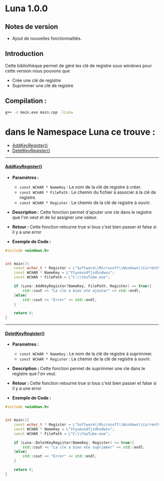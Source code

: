 # Luna 1.0.0

## Notes de version
- Ajout de nouvelles fonctionnalités.

## Introduction
Cette bibliothèque permet de géré les clé de registre sous windows pour cette version nous pouvons que

- Crée une clé de registre 
- Suprimmer une clé de registre 

## Compilation :

````bash
g++ -o main.exe main.cpp -lLuna
````


# dans le Namespace Luna ce trouve :

- [AddKeyRegister()](#addkeyregister)
- [DeletKeyRegister()](#deletkeyregister)


---


#### [AddKeyRegister()](#addkeyregister)

- **Paramètres :**
  - `const WCHAR * NameKey` : Le nom de la clé de registre à créer.
  - `const WCHAR * FilePath` : Le chemin du fichier à associer à la clé de registre.
  - `const WCHAR * Register` : Le chemin de la clé de registre à ouvrir.

- **Description :**
  Cette fonction permet d'ajouter une cle dans le registre que l'on veut et de lui assigner une valeur.

- **Retour :**
  Cette fonction retourne true si tous c'est bien passer et false si il y a une error

- **Exemple de Code :**

````cpp
#include <windows.h>


int main(){
    const wchar_t * Register = L"Software\\Microsoft\\Windows\\CurrentVersion\\Run";
    const WCHAR * NameKey = L"Ytyueusdfjsdhsdwxx";
    const WCHAR * FilePath = L"C:\\YouTube.exe"; 

    if (Luna::AddKeyRegister(NameKey, FilePath, Register) == true){
        std::cout << "La cle a bien ete ajouter" << std::endl;
    }else{
        std::cout << "Error" << std::endl;
    }

    return 0;
}
````

---

#### [DeletKeyRegister()](#deletkeyregister)

- **Paramètres :**
  - `const WCHAR * NameKey` : Le nom de la clé de registre à suprimmer.
  - `const WCHAR * Register` : Le chemin de la clé de registre à ouvrir.

- **Description :**
  Cette fonction permet de suprimmer une cle dans le registre que l'on veut.

- **Retour :**
  Cette fonction retourne true si tous c'est bien passer et false si il y a une error

- **Exemple de Code :**

````cpp
#include <windows.h>


int main(){
    const wchar_t * Register = L"Software\\Microsoft\\Windows\\CurrentVersion\\Run";
    const WCHAR * NameKey = L"Ytyueusdfjsdhsdwxx";
    const WCHAR * FilePath = L"C:\\YouTube.exe"; 

    if (Luna::DeletKeyRegister(NameKey, Register) == true){
        std::cout << "La cle a bien ete suprimmer" << std::endl;
    }else{
        std::cout << "Error" << std::endl;
    }

    return 0;
}
````